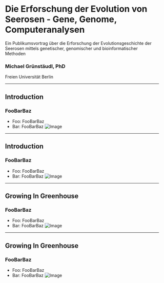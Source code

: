 # Die Erforschung der Evolution von Seerosen - Gene, Genome, Computeranalysen
Ein Publikumsvortrag über die Erforschung der Evolutionsgeschichte der Seerosen mittels genetischer, genomischer und bioinformatischer Methoden

### Michael Grünstäudl, PhD
Freien Universität Berlin

---

## Introduction
### FooBarBaz
- Foo: FooBarBaz
- Bar: FooBarBaz
![Image](https://github.com/michaelgruenstaeudl/VictoriaTalk2018/img/A__Introduction_1_LeafsOfDifferentAges.jpg)

---

## Introduction
### FooBarBaz
- Foo: FooBarBaz
- Bar: FooBarBaz
![Image](https://github.com/michaelgruenstaeudl/VictoriaTalk2018/img/A__Introduction_2_bud.jpg)

---

## Growing In Greenhouse
### FooBarBaz
- Foo: FooBarBaz
- Bar: FooBarBaz
![Image](https://github.com/michaelgruenstaeudl/VictoriaTalk2018/img/B__GrowingInGreenhouse_Victoria_1b.jpg)

---

## Growing In Greenhouse
### FooBarBaz
- Foo: FooBarBaz
- Bar: FooBarBaz
![Image](https://github.com/michaelgruenstaeudl/VictoriaTalk2018/img/B__GrowingInGreenhouse_Victoria_1.jpg)

